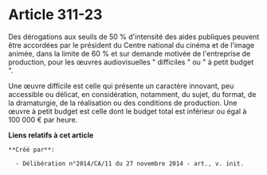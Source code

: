 # Article 311-23

Des dérogations aux seuils de 50 % d'intensité des aides publiques peuvent être accordées par le président du Centre national
du cinéma et de l'image animée, dans la limite de 60 % et sur demande motivée de l'entreprise de production, pour les œuvres
audiovisuelles " difficiles " ou " à petit budget ". 

Une œuvre difficile est celle qui présente un caractère innovant, peu accessible ou délicat, en considération, notamment, du
sujet, du format, de la dramaturgie, de la réalisation ou des conditions de production. Une œuvre à petit budget est celle
dont le budget total est inférieur ou égal à 100 000 € par heure.

**Liens relatifs à cet article**

	**Créé par**:

	  - Délibération n°2014/CA/11 du 27 novembre 2014 - art., v. init.

